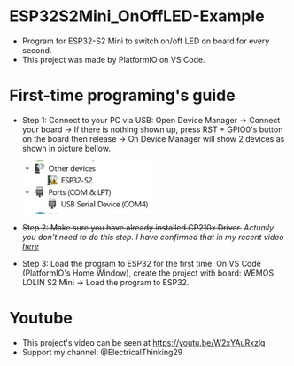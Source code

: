 # ESP32S2Mini_OnOffLED-Example
- Program for ESP32-S2 Mini to switch on/off LED on board for every second.
- This project was made by PlatformIO on VS Code.
# First-time programing's guide
- Step 1: Connect to your PC via USB: Open Device Manager -> Connect your board -> If there is nothing shown up, press RST + GPIO0's button
 on the board then release -> On Device Manager will show 2 devices as shown in picture bellow.

  ![Image 1](./pic1.jpg)

- ~~Step 2: Make sure you have already installed CP210x Driver.~~ _Actually you don't need to do this step. I have confirmed that in my recent video [here](https://youtu.be/PTaIUJnYurg)_
- Step 3: Load the program to ESP32 for the first time: On VS Code (PlatformIO's Home Window), create the project with board: WEMOS LOLIN S2 Mini
-> Load the program to ESP32.
# Youtube
- This project's video can be seen at https://youtu.be/W2xYAuRxzlg
- Support my channel: @ElectricalThinking29
